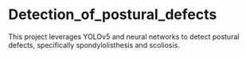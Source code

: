 # Detection_of_postural_defects
This project leverages YOLOv5 and neural networks to detect postural defects, specifically spondylolisthesis and scoliosis.

